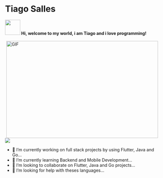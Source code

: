 # Tiago Salles

<span align="start">
<img src="https://raw.githubusercontent.com/iampavangandhi/iampavangandhi/master/gifs/Hi.gif" height="50" width="50px"><strong> Hi, welcome to my world, i am Tiago and i love programming!</strong></h2><br><br>
</span>

<img align="right" alt="GIF" src="https://github.com/abhisheknaiidu/abhisheknaiidu/blob/master/code.gif?raw=true" width="500" height="320" />

[<img src="https://img.shields.io/badge/linkedin-%230077B5.svg?&style=for-the-badge&logo=linkedin&logoColor=white" />](https://www.linkedin.com/in/tiago-salles-b56a131a7/)


- 🔭 I’m currently working on full stack projects by using Flutter, Java and Go...
- 🌱 I’m currently learning Backend and Mobile Development...
- 👯 I’m looking to collaborate on Flutter, Java and Go projects...
- 🤔 I’m looking for help with theses languages...

